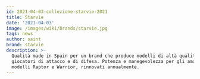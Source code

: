 ```yaml
---
id: 2021-04-03-collezione-starvie-2021
title: Starvie
date: '2021-04-03'
image: /images/wiki/brands/starvie.jpg
tags: news
author: saint
brand: starvie
description: >-
  Qualità made in Spain per un brand che produce modelli di altà qualità per
  giocatori di attacco e di difesa. Potenza e manegevolezza per gli amati
  modelli Raptor e Warrior, rinnovati annualmente.
---
```

